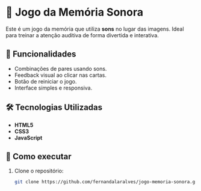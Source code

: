# 🎵 Jogo da Memória Sonora

Este é um jogo da memória que utiliza **sons** no lugar das imagens. Ideal para treinar a atenção auditiva de forma divertida e interativa.

## 📌 Funcionalidades

- Combinações de pares usando sons.
- Feedback visual ao clicar nas cartas.
- Botão de reiniciar o jogo.
- Interface simples e responsiva.

## 🛠️ Tecnologias Utilizadas

- **HTML5**
- **CSS3**
- **JavaScript**

## 🚀 Como executar

1. Clone o repositório:
   ```bash
   git clone https://github.com/fernandalaralves/jogo-memoria-sonora.git

